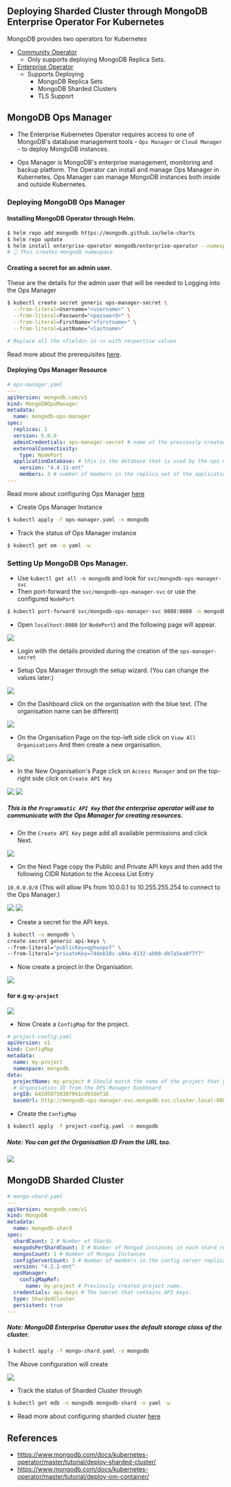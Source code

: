 ## Deploying Sharded Cluster through MongoDB Enterprise Operator For Kubernetes

MongoDB provides two operators for Kubernetes

- [Community Operator](https://github.com/mongodb/mongodb-kubernetes-operator)
    - Only supports deploying MongoDB Replica Sets.
- [Enterprise Operator](https://github.com/mongodb/mongodb-enterprise-kubernetes)
    - Supports Deploying
        - MongoDB Replica Sets
        - MongoDB Sharded Clusters
        - TLS Support

## MongoDB Ops Manager

- The Enterprise Kubernetes Operator requires access to one of MongoDB's database
management tools - `Ops Manager` or `Cloud Manager` - to deploy MongoDB instances.

- Ops Manager is MongoDB's enterprise management, monitoring and backup platform.
The Operator can install and manage Ops Manager in Kubernetes.
Ops Manager can manage MongoDB instances both inside and outside Kubernetes.

### Deploying MongoDB Ops Manager

#### Installing MongoDB Operator through Helm.

```bash
$ helm repo add mongodb https://mongodb.github.io/helm-charts
$ helm repo update
$ helm install enterprise-operator mongodb/enterprise-operator --namespace mongodb --create-namespace
# 👆 This creates mongodb namespace
```

#### Creating a secret for an admin user.

These are the details for the admin user that will be needed to Logging into
the Ops Manager

```bash
$ kubectl create secret generic ops-manager-secret \
  --from-literal=Username="<username>" \
  --from-literal=Password="<password>" \
  --from-literal=FirstName="<firstname>" \
  --from-literal=LastName="<lastname>"

# Replace all the <fields> in <> with respective values
```

Read more about the prerequisites [here](https://www.mongodb.com/docs/kubernetes-operator/master/tutorial/plan-om-resource/#om-rsrc-prereqs).

#### Deploying Ops Manager Resource

```yaml
# ops-manager.yaml
---
apiVersion: mongodb.com/v1
kind: MongoDBOpsManager
metadata:
  name: mongodb-ops-manager
spec:
  replicas: 1
  version: 6.0.0
  adminCredentials: ops-manager-secret # name of the previously created secret
  externalConnectivity:
    type: NodePort
  applicationDatabase: # this is the database that is used by the ops manager
    version: "4.4.11-ent"
    members: 3 # number of members in the replica set of the application database.
---
```

Read more about configuring Ops Manager [here](https://www.mongodb.com/docs/kubernetes-operator/master/tutorial/deploy-om-container/)

- Create Ops Manager Instance

```bash
$ kubectl apply -f ops-manager.yaml -n mongodb
```

- Track the status of Ops Manager instance

```bash
$ kubectl get om -o yaml -w
```

### Setting Up MongoDB Ops Manager.

- Use `kubectl get all -n mongodb` and look for `svc/mongodb-ops-manager-svc`
- Then port-forward the `svc/mongodb-ops-manager-svc` or use the configured `NodePort`

```bash
$ kubectl port-forward svc/mongodb-ops-manager-svc 8080:8080 -n mongodb
```
- Open `localhost:8080` (or `NodePort`) and the following page will appear.

![](./login.png)

- Login with the details provided during the creation of the `ops-manager-secret`

- Setup Ops Manager through the setup wizard. (You can change the values later.)

![](./wizard.png)

- On the Dashboard click on the organisation with the blue text.
(The organisation name can be different)

![](./dashboard.png)

- On the Organisation Page on the top-left side click on `View All Organisations`
  And then create a new organisation.

![](./neworg.png)

- In the New Organisation's Page click on `Access Manager` and on the top-right
side click on `Create API Key`

![](./access.png)
![](./api.png)

##### This is the `Programmatic API Key` that the enterprise operator will use to communicate with the Ops Manager for creating resources.

- On the `Create API Key` page add all available permissions and click Next.

![](./perm.png)


- On the Next Page copy the Public and Private API keys and then add the following
CIDR Notation to the Access List Entry

`10.0.0.0/8` (This will allow IPs from 10.0.0.1 to 10.255.255.254 to connect to
the Ops Manager.)

![](./list.png)
![](./copy.png)

- Create a secret for the API keys.

```bash
$ kubectl -n mongodb \
create secret generic api-keys \
--from-literal="publicKey=qphuopof" \
--from-literal="privateKey=74deb10c-a94a-4132-ab08-db7a5ea0f7f7"
```
- Now create a project in the Organisation.

![](./project.png)

#### for e.g `my-project`
![](./createdproject.png)

- Now Create a `ConfigMap` for the project.

```yaml
# project-config.yaml
apiVersion: v1
kind: ConfigMap
metadata:
  name: my-project
  namespace: mongodb
data:
  projectName: my-project # Should match the name of the project that you created.
  # Organisation ID from the OPS Manager Dashboard
  orgId: 642d5075038f061cd93def16
  baseUrl: http://mongodb-ops-manager-svc.mongodb.svc.cluster.local:8080
```

- Create the `ConfigMap`

```bash
$ kubectl apply -f project-config.yaml -n mongodb
```

##### Note: You can get the Organisation ID From the URL too.

![](./url.png)

## MongoDB Sharded Cluster

```yaml
# mongo-shard.yaml
---
apiVersion: mongodb.com/v1
kind: MongoDB
metadata:
  name: mongodb-shard
spec:
  shardCount: 2 # Number of Shards
  mongodsPerShardCount: 3 # Number of Mongod instances in each shard replica set
  mongosCount: 1 # Number of Mongos Instances
  configServerCount: 3 # Number of members in the config server replica set.
  version: "4.2.2-ent"
  opsManager:
    configMapRef:
      name: my-project # Previously created project name.
  credentials: api-keys # The Secret that contains API keys.
  type: ShardedCluster
  persistent: true
---
```

##### Note: MongoDB Enterprise Operator uses the default storage class of the cluster.

```bash
$ kubectl apply -f mongo-shard.yaml -n mongodb
```

The Above configuration will create

![](./shard.png)

- Track the status of Sharded Cluster through

```bash
$ kubectl get mdb -n mongodb mongodb-shard -o yaml -w
```

- Read more about configuring sharded cluster [here](https://www.mongodb.com/docs/kubernetes-operator/master/tutorial/deploy-sharded-cluster/)


## References

- https://www.mongodb.com/docs/kubernetes-operator/master/tutorial/deploy-sharded-cluster/
- https://www.mongodb.com/docs/kubernetes-operator/master/tutorial/deploy-om-container/
